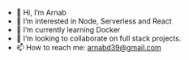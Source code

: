 - 👋 Hi, I’m Arnab
- 👀 I’m interested in Node, Serverless and React
- 🌱 I’m currently learning Docker
- 💞️ I’m looking to collaborate on full stack projects.
- 📫 How to reach me: arnabd39@gmail.com

<!---
arnab-code/arnab-code is a ✨ special ✨ repository because its `README.md` (this file) appears on your GitHub profile.
You can click the Preview link to take a look at your changes.
--->
